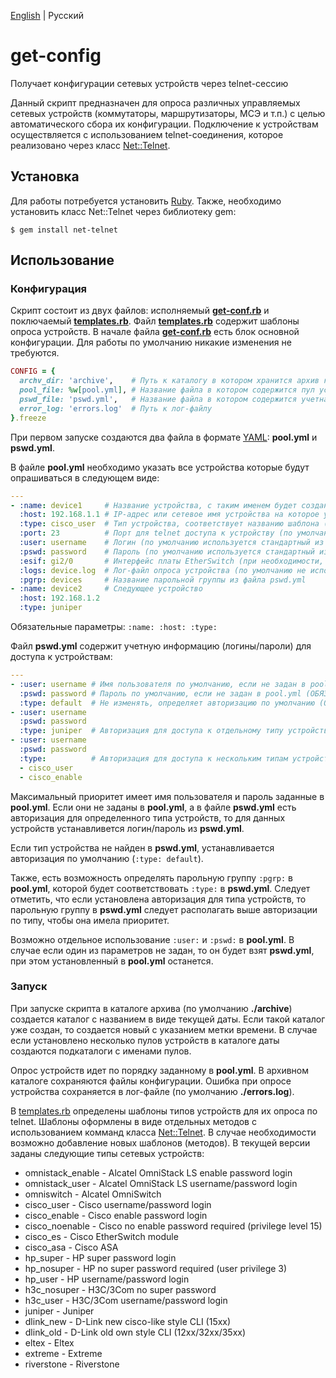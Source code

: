 [English](./README.md) | Русский

# get-config
Получает конфигурации сетевых устройств через telnet-сессию

Данный скрипт предназначен для опроса различных управляемых сетевых устройств (коммутаторы, маршрутизаторы, МСЭ и т.п.) с целью автоматического сбора их конфигурации.
Подключение к устройствам осуществляется с использованием telnet-соединения, которое реализовано через класс [Net::Telnet](https://github.com/ruby/net-telnet).

## Установка
Для работы потребуется установить [Ruby](https://www.ruby-lang.org/ru/documentation/installation/).
Также, необходимо установить класс Net::Telnet через библиотеку gem:
```
$ gem install net-telnet
```

## Использование
### Конфигурация
Скрипт состоит из двух файлов: исполняемый **[get-conf.rb](./get-conf.rb)** и поключаемый **[templates.rb](./templates.rb)**.
Файл **[templates.rb](./templates.rb)** содержит шаблоны опроса устройств.
В начале файла **[get-conf.rb](./get-conf.rb)** есть блок основной конфигурации. Для работы по умолчанию никакие изменения не требуются.
```ruby
CONFIG = {
  archv_dir: 'archive',    # Путь к каталогу в котором хранится архив конфигураций
  pool_file: %w[pool.yml], # Название файла в котором содержится пул устройств, при использовании нескольких файлов указать их через пробел
  pswd_file: 'pswd.yml',   # Название файла в котором содержится учетная информация для доступа к устройствам
  error_log: 'errors.log'  # Путь к лог-файлу
}.freeze
```
При первом запуске создаются два файла в формате [YAML](https://ru.wikipedia.org/wiki/YAML): **pool.yml** и **pswd.yml**.

В файле **pool.yml** необходимо указать все устройства которые будут опрашиваться в следующем виде:
``` yaml
---
- :name: device1     # Название устройства, с таким именем будет создан файл в каталоге архива (ОБЯЗАТЕЛЬНО) 
  :host: 192.168.1.1 # IP-адрес или сетевое имя устройства на которое устанавливается telnet-соединение (ОБЯЗАТЕЛЬНО)
  :type: cisco_user  # Тип устройства, соответствует названию шаблона (метода) из templates.rb  по которому будет проходить опрос конфигурации (ОБЯЗАТЕЛЬНО)
  :port: 23          # Порт для telnet доступа к устройству (по умолчанию 23)
  :user: username    # Логин (по умолчанию используется стандартный из pswd.yml)
  :pswd: password    # Пароль (по умолчанию используется стандартный из pswd.yml)
  :esif: gi2/0       # Интерфейс платы EtherSwitch (при необходимости, по умолчанию gi2/0)
  :logs: device.log  # Лог-файл опроса устройства (по умолчанию не используется)
  :pgrp: devices     # Название парольной группы из файла pswd.yml
- :name: device2     # Следующее устройство
  :host: 192.168.1.2
  :type: juniper
```
Обязательные параметры: ```:name: :host: :type:```

Файл **pswd.yml** содержит учетную информацию (логины/пароли) для доступа к устройствам:
``` yaml
---
- :user: username # Имя пользователя по умолчанию, если не задан в pool.yml (ОБЯЗАТЕЛЬНО) 
  :pswd: password # Пароль по умолчанию, если не задан в pool.yml (ОБЯЗАТЕЛЬНО)
  :type: default  # Не изменять, определяет авторизацию по умолчанию (ОБЯЗАТЕЛЬНО)
- :user: username
  :pswd: password
  :type: juniper  # Авторизация для доступа к отдельному типу устройств или группе :pgrp: из pool.yml
- :user: username
  :pswd: password
  :type:          # Авторизация для доступа к нескольким типам устройств
  - cisco_user
  - cisco_enable
```

Максимальный приоритет имеет имя пользователя и пароль заданные в **pool.yml**. Eсли они не заданы в **pool.yml**, а в файле **pswd.yml** есть авторизация для определенного типа устройств, то для данных устройств устанавливется логин/пароль из **pswd.yml**.

Если тип устройства не найден в **pswd.yml**, устанавливается авторизация по умолчанию (```:type: default```).

Также, есть возможность определять парольную группу ```:pgrp:``` в **pool.yml**, которой будет соответствовать ```:type:``` в **pswd.yml**. Следует отметить, что если установлена авторизация для типа устройств, то парольную группу в **pswd.yml** следует располагать выше авторизации по типу, чтобы она имела приоритет.

Возможно отдельное использование ```:user:``` и ```:pswd:``` в **pool.yml**. В случае если один из параметров не задан, то он будет взят **pswd.yml**, при этом установленный в **pool.yml** останется.

### Запуск
При запуске скрипта в каталоге архива (по умолчанию **./archive**) создается каталог с названием в виде текущей даты. Если такой каталог уже создан, то создается новый с указанием метки времени. В случае если установлено несколько пулов устройств в каталоге даты создаются подкаталоги с именами пулов.

Опрос устройств идет по порядку заданному в **pool.yml**. В архивном каталоге сохраняются файлы конфигурации. Ошибка при опросе устройства сохраняется в лог-файле (по умолчанию **./errors.log**).

В [templates.rb](./templates.rb) определены шаблоны типов устройств для их опроса по telnet. Шаблоны оформлены в виде отдельных методов с использованием комманд класса [Net::Telnet](https://github.com/ruby/net-telnet). В случае необходимости возможно добавление новых шаблонов (методов). В текущей версии заданы следующие типы сетевых устройств:

- omnistack_enable - Alcatel OmniStack LS enable password login
- omnistack_user - Alcatel OmniStack LS username/password login
- omniswitch - Alcatel OmniSwitch
- cisco_user - Cisco username/password login
- cisco_enable - Cisco enable password login
- cisco_noenable - Cisco no enable password required (privilege level 15)
- cisco_es - Cisco EtherSwitch module
- cisco_asa - Cisco ASA
- hp_super - HP super password login
- hp_nosuper - HP no super password required (user privilege 3)
- hp_user - HP username/password login
- h3c_nosuper - H3C/3Com no super password
- h3c_user - H3C/3Com username/password login
- juniper - Juniper
- dlink_new - D-Link new cisco-like style CLI (15xx)
- dlink_old - D-Link old own style CLI (12xx/32xx/35xx)
- eltex - Eltex
- extreme - Extreme
- riverstone - Riverstone
